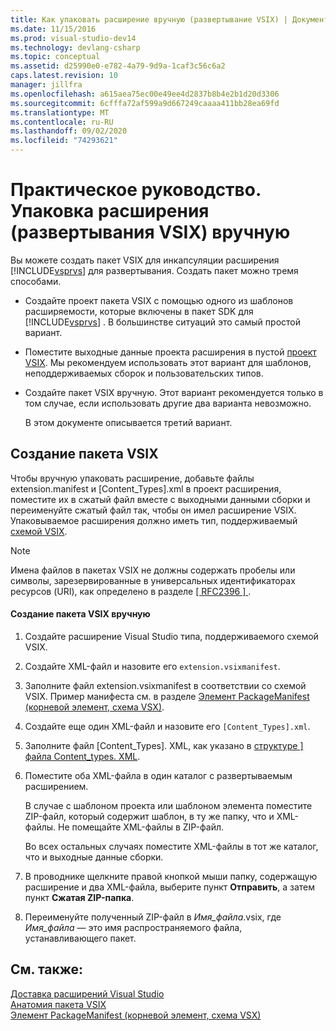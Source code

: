 ```yaml
---
title: Как упаковать расширение вручную (развертывание VSIX) | Документация Майкрософт
ms.date: 11/15/2016
ms.prod: visual-studio-dev14
ms.technology: devlang-csharp
ms.topic: conceptual
ms.assetid: d25990e0-e782-4a79-9d9a-1caf3c56c6a2
caps.latest.revision: 10
manager: jillfra
ms.openlocfilehash: a615aea75ec00e49ee4d2837b8b4e2b1d20d3306
ms.sourcegitcommit: 6cfffa72af599a9d667249caaaa411bb28ea69fd
ms.translationtype: MT
ms.contentlocale: ru-RU
ms.lasthandoff: 09/02/2020
ms.locfileid: "74293621"
---
```

# <a name="how-to-manually-package-an-extension-vsix-deployment"></a>Практическое руководство. Упаковка расширения (развертывания VSIX) вручную
Вы можете создать пакет VSIX для инкапсуляции расширения [!INCLUDE[vsprvs](../includes/vsprvs-md.md)] для развертывания. Создать пакет можно тремя способами.  
  
- Создайте проект пакета VSIX с помощью одного из шаблонов расширяемости, которые включены в пакет SDK для [!INCLUDE[vsprvs](../includes/vsprvs-md.md)] . В большинстве ситуаций это самый простой вариант.  
  
- Поместите выходные данные проекта расширения в пустой [проект VSIX](../extensibility/vsix-project-template.md). Мы рекомендуем использовать этот вариант для шаблонов, неподдерживаемых сборок и пользовательских типов.  
  
- Создайте пакет VSIX вручную. Этот вариант рекомендуется только в том случае, если использовать другие два варианта невозможно.  
  
  В этом документе описывается третий вариант.  
  
## <a name="creating-a-vsix-package"></a>Создание пакета VSIX  
 Чтобы вручную упаковать расширение, добавьте файлы extension.manifest и [Content_Types].xml в проект расширения, поместите их в сжатый файл вместе с выходными данными сборки и переименуйте сжатый файл так, чтобы он имел расширение VSIX. Упаковываемое расширения должно иметь тип, поддерживаемый [схемой VSIX](https://msdn.microsoft.com/76e410ec-b1fb-4652-ac98-4a4c52e09a2b).  
  
> [!NOTE]
> Имена файлов в пакетах VSIX не должны содержать пробелы или символы, зарезервированные в универсальных идентификаторах ресурсов (URI), как определено в разделе [ \[ RFC2396 \] ](https://go.microsoft.com/fwlink/?LinkId=90339).  
  
#### <a name="to-manually-create-a-vsix-package"></a>Создание пакета VSIX вручную  
  
1. Создайте расширение Visual Studio типа, поддерживаемого схемой VSIX.  
  
2. Создайте XML-файл и назовите его `extension.vsixmanifest`.  
  
3. Заполните файл extension.vsixmanifest в соответствии со схемой VSIX. Пример манифеста см. в разделе [Элемент PackageManifest (корневой элемент, схема VSX)](https://msdn.microsoft.com/f8ae42ba-775a-4d2b-976a-f556e147f187).  
  
4. Создайте еще один XML-файл и назовите его `[Content_Types].xml`.  
  
5. Заполните файл [Content_Types]. XML, как указано в [структуре \] файла Content_types. XML](../extensibility/the-structure-of-the-content-types-dot-xml-file.md).  
  
6. Поместите оба XML-файла в один каталог с развертываемым расширением.  
  
     В случае с шаблоном проекта или шаблоном элемента поместите ZIP-файл, который содержит шаблон, в ту же папку, что и XML-файлы. Не помещайте XML-файлы в ZIP-файл.  
  
     Во всех остальных случаях поместите XML-файлы в тот же каталог, что и выходные данные сборки.  
  
7. В проводнике щелкните правой кнопкой мыши папку, содержащую расширение и два XML-файла, выберите пункт **Отправить**, а затем пункт **Сжатая ZIP-папка**.  
  
8. Переименуйте полученный ZIP-файл в *Имя_файла*.vsix, где *Имя_файла* — это имя распространяемого файла, устанавливающего пакет.  
  
## <a name="see-also"></a>См. также:  
 [Доставка расширений Visual Studio](../extensibility/shipping-visual-studio-extensions.md)   
 [Анатомия пакета VSIX](../extensibility/anatomy-of-a-vsix-package.md)   
 [Элемент PackageManifest (корневой элемент, схема VSX)](https://msdn.microsoft.com/f8ae42ba-775a-4d2b-976a-f556e147f187)